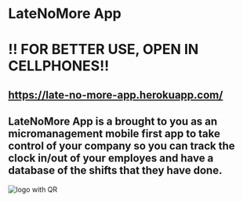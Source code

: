 # LateNoMore App

# !! FOR BETTER USE, OPEN IN CELLPHONES!!
## https://late-no-more-app.herokuapp.com/

## LateNoMore App is a brought to you as an micromanagement mobile first app to take control of your company so you can track the clock in/out of your employes and have a database of the shifts that they have done.

![logo with QR](https://user-images.githubusercontent.com/81428361/135701173-a21572dd-7d17-4ac7-b02e-c082fbdb8fa9.png)
